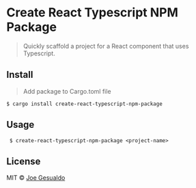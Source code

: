# Create React Typescript NPM Package

> Quickly scaffold a project for a React component that uses Typescript.

## Install

> Add package to Cargo.toml file

```shell
$ cargo install create-react-typescript-npm-package
```

## Usage

```shell
 $ create-react-typescript-npm-package <project-name>
```

## License

MIT © [Joe Gesualdo]()
